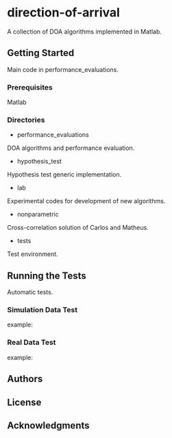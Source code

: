 # direction-of-arrival
A collection of DOA algorithms implemented in Matlab.

## Getting Started
Main code in performance_evaluations.

### Prerequisites
Matlab

### Directories
- performance_evaluations

DOA algorithms and performance evaluation.

- hypothesis_test

Hypothesis test generic implementation.

- lab

Experimental codes for development of new algorithms.

- nonparametric

Cross-correlation solution of Carlos and Matheus.

- tests

Test environment.

## Running the Tests
Automatic tests.

### Simulation Data Test
example:

### Real Data Test
example:

## Authors

## License

## Acknowledgments
